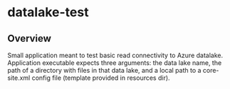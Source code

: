 # datalake-test

## Overview

Small application meant to test basic read connectivity to Azure datalake. Application executable expects three
arguments: the data lake name, the path of a directory with files in that data lake, and a local path to a core-site.xml
config file (template provided in resources dir).
